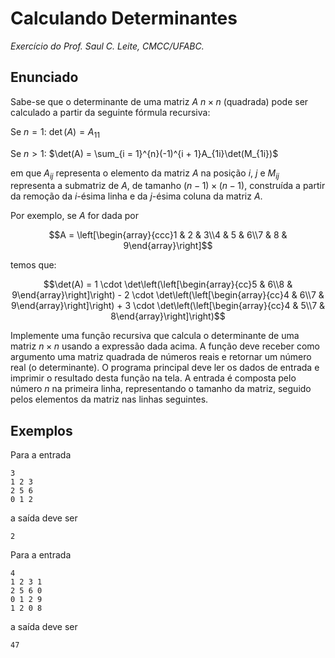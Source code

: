 # Calculando Determinantes
*Exercício do Prof. Saul C. Leite, CMCC/UFABC.*

## Enunciado

Sabe-se que o determinante de uma matriz $A\ n \times n$ (quadrada)
pode ser calculado a partir da seguinte fórmula recursiva:

Se $n = 1$: $\det(A) = A_{11}$

Se $n > 1$: $\det(A) = \sum_{i = 1}^{n}(-1)^{i + 1}A_{1i}\det(M_{1i})$

em que $A_{ij}$ representa o elemento da matriz $A$ na posição 
$i$, $j$ e $M_{ij}$ representa a submatriz de $A$, de tamanho
$(n - 1) \times (n - 1)$, construída a partir da remoção da
$i$-ésima linha e da $j$-ésima coluna da matriz $A$.

Por exemplo, se $A$ for dada por

$$A = \left[\begin{array}{ccc}1 & 2 & 3\\4 & 5 & 6\\7 & 8 & 9\end{array}\right]$$

temos que:

$$\det(A) = 1 \cdot \det\left(\left[\begin{array}{cc}5 & 6\\8 & 9\end{array}\right]\right) - 2 \cdot \det\left(\left[\begin{array}{cc}4 & 6\\7 & 9\end{array}\right]\right) + 3 \cdot \det\left(\left[\begin{array}{cc}4 & 5\\7 & 8\end{array}\right]\right)$$

Implemente uma função recursiva que calcula o determinante de uma matriz
$n \times n$ usando a expressão dada acima. A função deve receber
como argumento uma matriz quadrada de números reais e retornar um
número real (o determinante). O programa principal deve ler os
dados de entrada e imprimir o resultado desta função na tela.
A entrada é composta pelo número $n$ na primeira linha, representando
o tamanho da matriz, seguido pelos elementos da matriz nas linhas
seguintes.

## Exemplos

Para a entrada

    3
    1 2 3
    2 5 6
    0 1 2

a saída deve ser

    2

Para a entrada

    4
    1 2 3 1
    2 5 6 0
    0 1 2 9
    1 2 0 8

a saída deve ser

    47